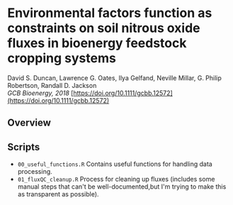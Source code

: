 # Environmental factors function as constraints on soil nitrous oxide fluxes in bioenergy feedstock cropping systems #

David S. Duncan, Lawrence G. Oates, Ilya Gelfand, Neville Millar, G. Philip Robertson, Randall D. Jackson  
_GCB Bioenergy, 2018_  [https://doi.org/10.1111/gcbb.12572](https://doi.org/10.1111/gcbb.12572)

## Overview ##



## Scripts ##

* `00_useful_functions.R` Contains useful functions for handling data processing.
* `01_fluxQC_cleanup.R` Process for cleaning up fluxes (includes some manual steps that can't be well-documented,but I'm trying to make this as transparent as possible).